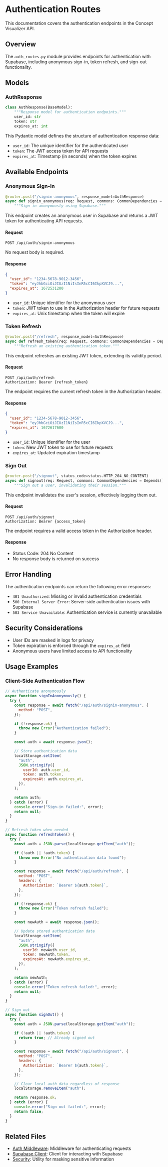 # Authentication Routes

This documentation covers the authentication endpoints in the Concept Visualizer API.

## Overview

The `auth_routes.py` module provides endpoints for authentication with Supabase, including anonymous sign-in, token refresh, and sign-out functionality.

## Models

### AuthResponse

```python
class AuthResponse(BaseModel):
    """Response model for authentication endpoints."""
    user_id: str
    token: str
    expires_at: int
```

This Pydantic model defines the structure of authentication response data:

- `user_id`: The unique identifier for the authenticated user
- `token`: The JWT access token for API requests
- `expires_at`: Timestamp (in seconds) when the token expires

## Available Endpoints

### Anonymous Sign-In

```python
@router.post("/signin-anonymous", response_model=AuthResponse)
async def signin_anonymous(req: Request, commons: CommonDependencies = Depends()):
    """Sign in anonymously using Supabase."""
```

This endpoint creates an anonymous user in Supabase and returns a JWT token for authenticating API requests.

#### Request

```
POST /api/auth/signin-anonymous
```

No request body is required.

#### Response

```json
{
  "user_id": "1234-5678-9012-3456",
  "token": "eyJhbGciOiJIUzI1NiIsInR5cCI6IkpXVCJ9...",
  "expires_at": 1672531200
}
```

- `user_id`: Unique identifier for the anonymous user
- `token`: JWT token to use in the Authorization header for future requests
- `expires_at`: Unix timestamp when the token will expire

### Token Refresh

```python
@router.post("/refresh", response_model=AuthResponse)
async def refresh_token(req: Request, commons: CommonDependencies = Depends()):
    """Refresh an existing authentication token."""
```

This endpoint refreshes an existing JWT token, extending its validity period.

#### Request

```
POST /api/auth/refresh
Authorization: Bearer {refresh_token}
```

The endpoint requires the current refresh token in the Authorization header.

#### Response

```json
{
  "user_id": "1234-5678-9012-3456",
  "token": "eyJhbGciOiJIUzI1NiIsInR5cCI6IkpXVCJ9...",
  "expires_at": 1672617600
}
```

- `user_id`: Unique identifier for the user
- `token`: New JWT token to use for future requests
- `expires_at`: Updated expiration timestamp

### Sign Out

```python
@router.post("/signout", status_code=status.HTTP_204_NO_CONTENT)
async def signout(req: Request, commons: CommonDependencies = Depends()):
    """Sign out a user, invalidating their session."""
```

This endpoint invalidates the user's session, effectively logging them out.

#### Request

```
POST /api/auth/signout
Authorization: Bearer {access_token}
```

The endpoint requires a valid access token in the Authorization header.

#### Response

- Status Code: 204 No Content
- No response body is returned on success

## Error Handling

The authentication endpoints can return the following error responses:

- `401 Unauthorized`: Missing or invalid authentication credentials
- `500 Internal Server Error`: Server-side authentication issues with Supabase
- `503 Service Unavailable`: Authentication service is currently unavailable

## Security Considerations

- User IDs are masked in logs for privacy
- Token expiration is enforced through the `expires_at` field
- Anonymous users have limited access to API functionality

## Usage Examples

### Client-Side Authentication Flow

```javascript
// Authenticate anonymously
async function signInAnonymously() {
  try {
    const response = await fetch("/api/auth/signin-anonymous", {
      method: "POST",
    });

    if (!response.ok) {
      throw new Error("Authentication failed");
    }

    const auth = await response.json();

    // Store authentication data
    localStorage.setItem(
      "auth",
      JSON.stringify({
        userId: auth.user_id,
        token: auth.token,
        expiresAt: auth.expires_at,
      }),
    );

    return auth;
  } catch (error) {
    console.error("Sign-in failed:", error);
    return null;
  }
}

// Refresh token when needed
async function refreshToken() {
  try {
    const auth = JSON.parse(localStorage.getItem("auth"));

    if (!auth || !auth.token) {
      throw new Error("No authentication data found");
    }

    const response = await fetch("/api/auth/refresh", {
      method: "POST",
      headers: {
        Authorization: `Bearer ${auth.token}`,
      },
    });

    if (!response.ok) {
      throw new Error("Token refresh failed");
    }

    const newAuth = await response.json();

    // Update stored authentication data
    localStorage.setItem(
      "auth",
      JSON.stringify({
        userId: newAuth.user_id,
        token: newAuth.token,
        expiresAt: newAuth.expires_at,
      }),
    );

    return newAuth;
  } catch (error) {
    console.error("Token refresh failed:", error);
    return null;
  }
}

// Sign out
async function signOut() {
  try {
    const auth = JSON.parse(localStorage.getItem("auth"));

    if (!auth || !auth.token) {
      return true; // Already signed out
    }

    const response = await fetch("/api/auth/signout", {
      method: "POST",
      headers: {
        Authorization: `Bearer ${auth.token}`,
      },
    });

    // Clear local auth data regardless of response
    localStorage.removeItem("auth");

    return response.ok;
  } catch (error) {
    console.error("Sign-out failed:", error);
    return false;
  }
}
```

## Related Files

- [Auth Middleware](../../middleware/auth_middleware.md): Middleware for authenticating requests
- [Supabase Client](../../../core/supabase/client.md): Client for interacting with Supabase
- [Security](../../../utils/security/mask.md): Utility for masking sensitive information
